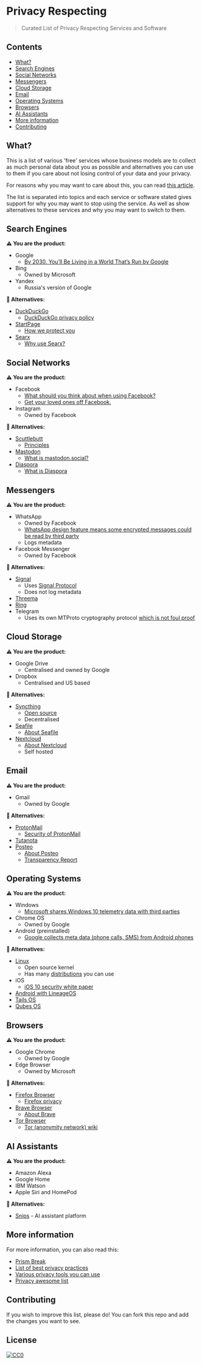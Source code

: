 # Privacy Respecting 
> Curated List of Privacy Respecting Services and Software

## Contents
- [What?](#what?)
- [Search Engines](#search-engines)
- [Social Networks](#social-networks)
- [Messengers](#messengers)
- [Cloud Storage](#cloud-storage)
- [Email](#email)
- [Operating Systems](#operating-systems)
- [Browsers](#browsers)
- [AI Assistants](#ai-assistants)
- [More information](#more-information)
- [Contributing](#contributing)

## What?
This is a list of various 'free' services whose business models are to collect as much personal data about you as possible and alternatives you can use to them if you care about not losing control of your data and your privacy.

For reasons why you may want to care about this, you can read [this article](https://medium.com/@NikitaVoloboev/like-a-dog-on-a-leash-c0cdb8839079).

The list is separated into topics and each service or software stated gives support for why you may want to stop using the service. As well as show alternatives to these services and why you may want to switch to them.

## Search Engines 
**⚠️ You are the product:**
- Google 
	- [By 2030, You’ll Be Living in a World That’s Run by Google](https://futurism.com/by-2030-youll-be-living-in-a-world-thats-run-by-google/)
- Bing 
	- Owned by Microsoft
- Yandex 
	- Russia's version of Google

**🔏 Alternatives:**
- [DuckDuckGo](https://duckduckgo.com/)
	- [DuckDuckGo privacy policy](https://duckduckgo.com/privacy)
- [StartPage](https://www.startpage.com)
	- [How we protect you](https://www.startpage.com/eng/protect-privacy.html)
- [Searx](https://github.com/asciimoo/searx/) 
	- [Why use Searx?](https://github.com/asciimoo/searx/)

## Social Networks 
**⚠️ You are the product:**
- Facebook 
	- [What should you think about when using Facebook?](https://veekaybee.github.io/facebook-is-collecting-this/)
	- [Get your loved ones off Facebook.](http://www.salimvirani.com//facebook/)
- Instagram 
	- Owned by Facebook

**🔏 Alternatives:**
- [Scuttlebutt](https://www.scuttlebutt.nz)
	- [Principles](https://www.scuttlebutt.nz/principles.html)
- [Mastodon](https://mastodon.social/about)
	- [What is mastodon.social?](https://mastodon.social/about/more)
- [Diaspora](https://joindiaspora.com/)
	- [What is Diaspora](https://diasporafoundation.org/)


## Messengers 
**⚠️ You are the product:**
- WhatsApp 
	- Owned by Facebook
	- [WhatsApp design feature means some encrypted messages could be read by third party](https://www.theguardian.com/technology/2017/jan/13/whatsapp-design-feature-encrypted-messages)
	- Logs metadata
- Facebook Messenger
	- Owned by Facebook
	
**🔏 Alternatives:**
- [Signal](https://whispersystems.org/)
	- Uses [Signal Protocol](http://www.wikiwand.com/en/Signal_Protocol)
	- Does not log metadata
- [Threema](https://threema.ch/en/)
- [Ring](https://ring.cx/)
- Telegram
	- Uses its own MTProto cryptography protocol [which is not foul proof](https://www.reddit.com/r/privacy/comments/5mnzxr/facebook_messenger_alternatives/)

## Cloud Storage 
**⚠️ You are the product:**
- Google Drive
	- Centralised and owned by Google
- Dropbox
	- Centralised and US based 

**🔏 Alternatives:**
- [Syncthing](https://syncthing.net/)
	- [Open source](https://github.com/syncthing/syncthing)
	- Decentralised 
- [Seafile](https://www.seafile.com/en/home/)
	- [About Seafile](https://www.seafile.com/en/about/)
- [Nextcloud](https://nextcloud.com/)
	- [About Nextcloud](https://nextcloud.com/about/)
	- Self hosted

## Email 
**⚠️ You are the product:**
- Gmail
	- Owned by Google

**🔏 Alternatives:**
- [ProtonMail](https://protonmail.com/)
	- [Security of ProtonMail](https://protonmail.com/security-details)
- [Tutanota](https://tutanota.com/)
- [Posteo](https://posteo.de/en)
	- [About Posteo](https://posteo.de/en/site/about_posteo/)
	- [Transparency Report](https://posteo.de/en/site/transparency_report)

## Operating Systems 
**⚠️ You are the product:**
- Windows
	- [Microsoft shares Windows 10 telemetry data with third parties](https://betanews.com/2016/11/24/microsoft-shares-windows-10-telemetry-data-with-third-parties/)
- Chrome OS
	- Owned by Google
- Android (preinstalled)
	- [Google collects meta data (phone calls, SMS) from Android phones](http://borncity.com/win/2016/07/01/surveillance-google-collects-meta-data-phone-calls-sms-from-android-phones/)

**🔏 Alternatives:**
- [Linux](http://www.wikiwand.com/en/Linux) 
	- Open source kernel
	- Has many [distributions](https://learn-anything.xyz/operating-systems/unix/linux/distributions) you can use
- iOS
	- [iOS 10 security white paper](https://www.apple.com/business/docs/iOS_Security_Guide.pdf)
- [Android with LineageOS](https://lineageos.org/about/)
- [Tails OS](https://tails.boum.org/)
- [Qubes OS](https://www.qubes-os.org)

## Browsers 
**⚠️ You are the product:**
- Google Chrome 	
	- Owned by Google
- Edge Browser
	- Owned by Microsoft
	
**🔏 Alternatives:**
- [Firefox Browser](https://www.mozilla.org/en-US/firefox/new/)
	- [Firefox privacy](https://www.mozilla.org/en-US/privacy/firefox/)
- [Brave Browser](https://www.brave.com/)
	- [About Brave](https://www.brave.com/about/)
- [Tor Browser](https://www.torproject.org/docs/tor-doc-win32)
	- [Tor (anonymity network) wiki](http://www.wikiwand.com/en/Tor_(anonymity_network))

## AI Assistants
**⚠️ You are the product:**
- Amazon Alexa
- Google Home
- IBM Watson
- Apple Siri and HomePod

**🔏 Alternatives:**
- [Snips](https://snips.ai) - AI assistant platform
	
## More information 
For more information, you can also read this: 
- [Prism Break](https://prism-break.org/en/all/)
- [List of best privacy practices](https://spideroak.com/infosec/) 
- [Various privacy tools you can use](https://www.privacytools.io/)
- [Privacy awesome list](https://github.com/KevinColemanInc/awesome-privacy) 

## Contributing
If you wish to improve this list, please do! You can fork this repo and add the changes you want to see.

## License
[![CC0](http://mirrors.creativecommons.org/presskit/buttons/88x31/svg/cc-zero.svg)](https://creativecommons.org/publicdomain/zero/1.0/)
